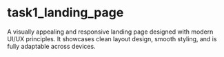 # task1_landing_page
A visually appealing and responsive landing page designed with modern UI/UX principles. It showcases clean layout design, smooth styling, and is fully adaptable across devices.
